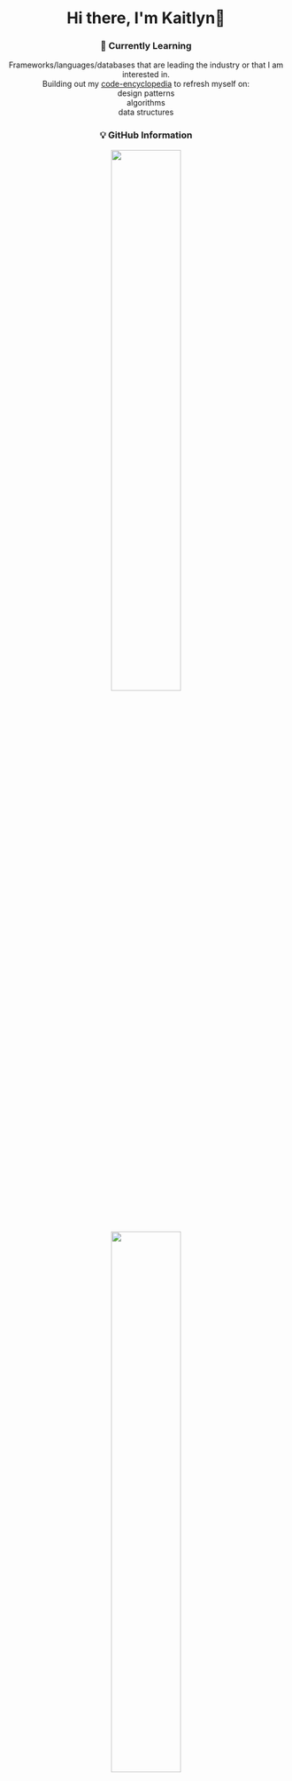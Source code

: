 <div align="center">
<h1> Hi there, I'm Kaitlyn👋 </h1>
  
### 🌱 Currently Learning
Frameworks/languages/databases that are leading the industry or that I am interested in. </br>
Building out my [code-encyclopedia](https://github.com/KaitlynParsons/code-encyclopedia) to refresh myself on: </br>
design patterns </br>
algorithms </br>
data structures </br>

### 💡 GitHub Information
<img src="https://github-readme-stats.vercel.app/api/top-langs/?username=KaitlynParsons" width="50%">
<img src="https://github-readme-stats.vercel.app/api?username=KaitlynParsons&show_icons=true&theme=buefy" width="50%">

### 💌 Get In Touch
[![Gmail](https://img.shields.io/badge/-GMAIL-D14836?style=for-the-badge&logo=gmail&logoColor=white)](mailto:kaitie.98@hotmail.com)
[![LinkedIn](https://img.shields.io/badge/-LINKEDIN-0077B5?style=for-the-badge&logo=linkedin&logoColor=white)](https://www.linkedin.com/in/kpars/)
</div>
